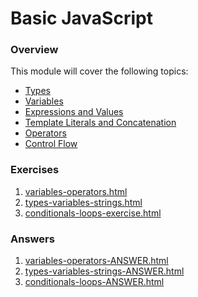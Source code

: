 # Basic JavaScript

### Overview

This module will cover the following topics:
* [Types](types.md)
* [Variables](variables.md)
* [Expressions and Values](expressions-and-values.md)
* [Template Literals and Concatenation](template-literals-and-concatenation.md)
* [Operators](operators.md)
* [Control Flow](control-flow.md)

### Exercises

1. <a href="https://hychalknotes.s3.amazonaws.com/variables-operators.html" download>variables-operators.html</a>
2. <a href="https://hychalknotes.s3.amazonaws.com/types-variables-strings--conEd.html" download>types-variables-strings.html</a>
3. <a href="https://hychalknotes.s3.amazonaws.com/conditionals-loops-exercise--conEd.html" download>conditionals-loops-exercise.html</a>


### Answers

1. <a href="https://hychalknotes.s3.amazonaws.com/variables-operators-ANSWER.html"  download>variables-operators-ANSWER.html</a>
2. <a href="https://hychalknotes.s3.amazonaws.com/types-variables-strings-ANSWER--conEd.html"  download>types-variables-strings-ANSWER.html</a>
3. <a href="https://hychalknotes.s3.amazonaws.com/conditionals-loops-ANSWER--conEd.html"  download>conditionals-loops-ANSWER.html</a>